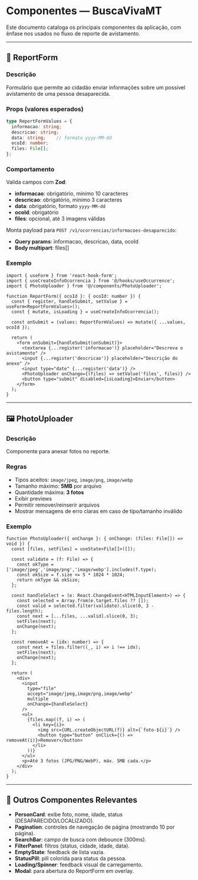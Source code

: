 # Componentes — BuscaVivaMT

Este documento cataloga os principais componentes da aplicação, com ênfase nos usados no fluxo de reporte de avistamento.

---

## 🧩 ReportForm

### Descrição
Formulário que permite ao cidadão enviar informações sobre um possível avistamento de uma pessoa desaparecida.

### Props (valores esperados)
```ts
type ReportFormValues = {
  informacao: string;
  descricao: string;
  data: string;    // formato yyyy-MM-dd
  ocoId: number;
  files: File[];
};
```

### Comportamento
Valida campos com **Zod**:  
- **informacao**: obrigatório, mínimo 10 caracteres  
- **descricao**: obrigatório, mínimo 3 caracteres  
- **data**: obrigatório, formato `yyyy-MM-dd`  
- **ocoId**: obrigatório  
- **files**: opcional, até 3 imagens válidas  

Monta payload para `POST /v1/ocorrencias/informacoes-desaparecido`:  
- **Query params**: informacao, descricao, data, ocoId  
- **Body multipart**: files[]  

### Exemplo
```tsx
import { useForm } from 'react-hook-form';
import { useCreateInfoOcorrencia } from '@/hooks/useOccurrence';
import { PhotoUploader } from '@/components/PhotoUploader';

function ReportForm({ ocoId }: { ocoId: number }) {
  const { register, handleSubmit, setValue } = useForm<ReportFormValues>();
  const { mutate, isLoading } = useCreateInfoOcorrencia();

  const onSubmit = (values: ReportFormValues) => mutate({ ...values, ocoId });

  return (
    <form onSubmit={handleSubmit(onSubmit)}>
      <textarea {...register('informacao')} placeholder="Descreva o avistamento" />
      <input {...register('descricao')} placeholder="Descrição do anexo" />
      <input type="date" {...register('data')} />
      <PhotoUploader onChange={(files) => setValue('files', files)} />
      <button type="submit" disabled={isLoading}>Enviar</button>
    </form>
  );
}
```

---

## 🖼️ PhotoUploader

### Descrição
Componente para anexar fotos no reporte.

### Regras
- Tipos aceitos: `image/jpeg`, `image/png`, `image/webp`  
- Tamanho máximo: **5MB** por arquivo  
- Quantidade máxima: **3 fotos**  
- Exibir previews  
- Permitir remover/reinserir arquivos  
- Mostrar mensagens de erro claras em caso de tipo/tamanho inválido  

### Exemplo
```tsx
function PhotoUploader({ onChange }: { onChange: (files: File[]) => void }) {
  const [files, setFiles] = useState<File[]>([]);

  const validate = (f: File) => {
    const okType = ['image/jpeg','image/png','image/webp'].includes(f.type);
    const okSize = f.size <= 5 * 1024 * 1024;
    return okType && okSize;
  };

  const handleSelect = (e: React.ChangeEvent<HTMLInputElement>) => {
    const selected = Array.from(e.target.files ?? []);
    const valid = selected.filter(validate).slice(0, 3 - files.length);
    const next = [...files, ...valid].slice(0, 3);
    setFiles(next);
    onChange(next);
  };

  const removeAt = (idx: number) => {
    const next = files.filter((_, i) => i !== idx);
    setFiles(next);
    onChange(next);
  };

  return (
    <div>
      <input
        type="file"
        accept="image/jpeg,image/png,image/webp"
        multiple
        onChange={handleSelect}
      />
      <ul>
        {files.map((f, i) => (
          <li key={i}>
            <img src={URL.createObjectURL(f)} alt={`foto-${i}`} />
            <button type="button" onClick={() => removeAt(i)}>Remover</button>
          </li>
        ))}
      </ul>
      <p>Até 3 fotos (JPG/PNG/WebP), máx. 5MB cada.</p>
    </div>
  );
}
```

---

## 📌 Outros Componentes Relevantes
- **PersonCard**: exibe foto, nome, idade, status (DESAPARECIDO/LOCALIZADO).  
- **Pagination**: controles de navegação de página (mostrando 10 por página).  
- **SearchBar**: campo de busca com debounce (300ms).  
- **FilterPanel**: filtros (status, cidade, idade, data).  
- **EmptyState**: feedback de lista vazia.  
- **StatusPill**: pill colorida para status da pessoa.  
- **Loading/Spinner**: feedback visual de carregamento.  
- **Modal**: para abertura do ReportForm em overlay.  
